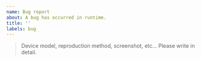 ```yaml
---
name: Bug report
about: A bug has occurred in runtime.
title: ''
labels: bug
---
```


> Device model, reproduction method, screenshot, etc... Please write in detail.
